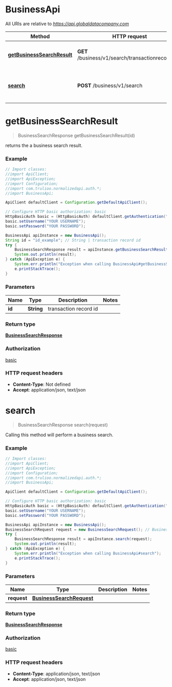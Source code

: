 # BusinessApi

All URIs are relative to *https://api.globaldatacompany.com*

Method | HTTP request | Description
------------- | ------------- | -------------
[**getBusinessSearchResult**](BusinessApi.md#getBusinessSearchResult) | **GET** /business/v1/search/transactionrecord/{id} | returns the a business search result.
[**search**](BusinessApi.md#search) | **POST** /business/v1/search | Calling this method will perform a business search.


<a name="getBusinessSearchResult"></a>
# **getBusinessSearchResult**
> BusinessSearchResponse getBusinessSearchResult(id)

returns the a business search result.

### Example
```java
// Import classes:
//import ApiClient;
//import ApiException;
//import Configuration;
//import com.trulioo.normalizedapi.auth.*;
//import BusinessApi;

ApiClient defaultClient = Configuration.getDefaultApiClient();

// Configure HTTP basic authorization: basic
HttpBasicAuth basic = (HttpBasicAuth) defaultClient.getAuthentication("basic");
basic.setUsername("YOUR USERNAME");
basic.setPassword("YOUR PASSWORD");

BusinessApi apiInstance = new BusinessApi();
String id = "id_example"; // String | transaction record id
try {
    BusinessSearchResponse result = apiInstance.getBusinessSearchResult(id);
    System.out.println(result);
} catch (ApiException e) {
    System.err.println("Exception when calling BusinessApi#getBusinessSearchResult");
    e.printStackTrace();
}
```

### Parameters

Name | Type | Description  | Notes
------------- | ------------- | ------------- | -------------
 **id** | **String**| transaction record id |

### Return type

[**BusinessSearchResponse**](BusinessSearchResponse.md)

### Authorization

[basic](../README.md#basic)

### HTTP request headers

 - **Content-Type**: Not defined
 - **Accept**: application/json, text/json

<a name="search"></a>
# **search**
> BusinessSearchResponse search(request)

Calling this method will perform a business search.

### Example
```java
// Import classes:
//import ApiClient;
//import ApiException;
//import Configuration;
//import com.trulioo.normalizedapi.auth.*;
//import BusinessApi;

ApiClient defaultClient = Configuration.getDefaultApiClient();

// Configure HTTP basic authorization: basic
HttpBasicAuth basic = (HttpBasicAuth) defaultClient.getAuthentication("basic");
basic.setUsername("YOUR USERNAME");
basic.setPassword("YOUR PASSWORD");

BusinessApi apiInstance = new BusinessApi();
BusinessSearchRequest request = new BusinessSearchRequest(); // BusinessSearchRequest | 
try {
    BusinessSearchResponse result = apiInstance.search(request);
    System.out.println(result);
} catch (ApiException e) {
    System.err.println("Exception when calling BusinessApi#search");
    e.printStackTrace();
}
```

### Parameters

Name | Type | Description  | Notes
------------- | ------------- | ------------- | -------------
 **request** | [**BusinessSearchRequest**](BusinessSearchRequest.md)|  |

### Return type

[**BusinessSearchResponse**](BusinessSearchResponse.md)

### Authorization

[basic](../README.md#basic)

### HTTP request headers

 - **Content-Type**: application/json, text/json
 - **Accept**: application/json, text/json

